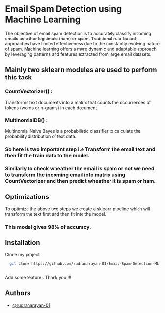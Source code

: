 
# Email Spam Detection using Machine Learning

The objective of email spam detection is to accurately classify incoming emails as either legitimate (ham) or spam. 
Traditional rule-based approaches have limited effectiveness due to the constantly evolving nature of spam. Machine 
learning offers a more dynamic and adaptable approach by leveraging patterns and features extracted from large email 
datasets. 




## Mainly two sklearn modules are used to perform this task

### CountVectorizer() :
   Transforms text documents into a matrix that counts the occurrences of tokens (words or n-grams) in each document
    

### MultinomialDB() :
Multinomial Naive Bayes is a probabilistic classifier to calculate the probability distribution of text data.

### So here is two important step i.e Transform the email text and then fit the train data to the model.


### Similarly to check wheather the email is spam or not we need to transform the incoming email into matrix using CountVectorizer and then predict wheather it is spam or ham. 


## Optimizations

To optimize the above two steps we create a sklearn pipeline which will transform the text first and then fit into the model.

###  This model gives 98% of accuracy.


## Installation

Clone my project

```bash
  git clone https://github.com/rudranarayan-01/Email-Spam-Detection-ML-
 
```
Add some feature.. Thank you !!!
## Authors

- [@rudranarayan-01](https://github.com/rudranarayan-01)


